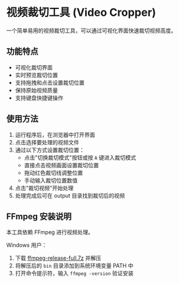 # 视频裁切工具 (Video Cropper)

一个简单易用的视频裁切工具，可以通过可视化界面快速裁切视频高度。

## 功能特点

- 可视化裁切界面
- 实时预览裁切位置
- 支持拖拽和点击设置裁切位置
- 保持原始视频质量
- 支持键盘快捷键操作

## 使用方法

1. 运行程序后，在浏览器中打开界面
2. 点击选择要处理的视频文件
3. 通过以下方式设置裁切位置：
   - 点击"切换裁切模式"按钮或按 `A` 键进入裁切模式
   - 直接点击视频画面设置裁切位置
   - 拖动红色裁切线调整位置
   - 手动输入裁切位置数值
4. 点击"裁切视频"开始处理
5. 处理完成后可在 output 目录找到裁切后的视频

## FFmpeg 安装说明

本工具依赖 FFmpeg 进行视频处理。

Windows 用户：

1. 下载 [ffmpeg-release-full.7z](https://www.gyan.dev/ffmpeg/builds/ffmpeg-release-full.7z) 并解压
2. 将解压后的 `bin` 目录添加到系统环境变量 PATH 中
3. 打开命令提示符，输入 `ffmpeg -version` 验证安装
